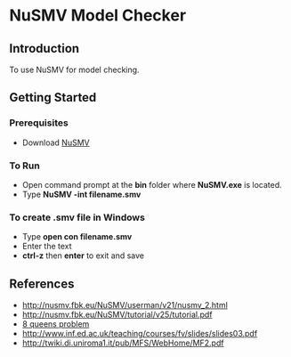 # NuSMV Model Checker
## Introduction
To use NuSMV for model checking.

## Getting Started
### Prerequisites
* Download [NuSMV](http://nusmv.fbk.eu/NuSMV/download/getting-v2.html)
### To Run
* Open command prompt at the **bin** folder where **NuSMV.exe** is located.
* Type **NuSMV -int filename.smv**
### To create **.smv file** in Windows
* Type **open con filename.smv**
* Enter the text
* **ctrl-z** then **enter** to exit and save

## References
* http://nusmv.fbk.eu/NuSMV/userman/v21/nusmv_2.html
* http://nusmv.fbk.eu/NuSMV/tutorial/v25/tutorial.pdf
* [8 queens problem](http://www.di.univr.it/documenti/OccorrenzaIns/matdid/matdid387048.smv)
* http://www.inf.ed.ac.uk/teaching/courses/fv/slides/slides03.pdf
* http://twiki.di.uniroma1.it/pub/MFS/WebHome/MF2.pdf
